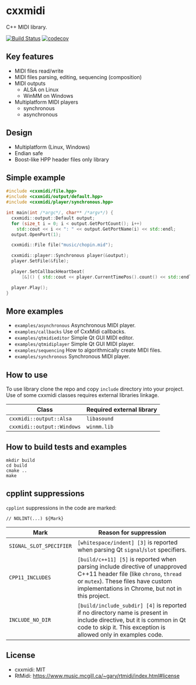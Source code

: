 # cxxmidi 

C++ MIDI library.

[![Build Status](https://travis-ci.org/5tan/cxxmidi.svg?branch=master)](https://travis-ci.org/5tan/cxxmidi) [![codecov](https://codecov.io/gh/5tan/cxxmidi/branch/master/graph/badge.svg)](https://codecov.io/gh/5tan/cxxmidi)

## Key features
* MIDI files read/write
* MIDI files parsing, editing, sequencing (composition)
* MIDI outputs
  * ALSA on Linux
  * WinMM on Windows
* Multiplatform MIDI players
  * synchronous
  * asynchronous

## Design
* Multiplatform (Linux, Windows)
* Endian safe
* Boost-like HPP header files only library

## Simple example

``` cpp
#include <cxxmidi/file.hpp>
#include <cxxmidi/output/default.hpp>
#include <cxxmidi/player/synchronous.hpp>

int main(int /*argc*/, char** /*argv*/) {
  cxxmidi::output::Default output;
  for (size_t i = 0; i < output.GetPortCount(); i++)
    std::cout << i << ": " << output.GetPortName(i) << std::endl;
  output.OpenPort(1);

  cxxmidi::File file("music/chopin.mid");

  cxxmidi::player::Synchronous player(&output);
  player.SetFile(&file);

  player.SetCallbackHeartbeat(
      [&]() { std::cout << player.CurrentTimePos().count() << std::endl; });

  player.Play();
}
```

## More examples

* `examples/asynchronous` Asynchronous MIDI player.
* `examples/callbacks` Use of CxxMidi callbacks.
* `examples/qtmidieditor` Simple Qt GUI MIDI editor.
* `examples/qtmidiplayer` Simple Qt GUI MIDI player.
* `examples/sequencing` How to algorithmically create MIDI files.
* `examples/synchronous` Synchronous MIDI player.

## How to use

To use library clone the repo and copy `include` directory into your project.
Use of some cxxmidi classes requires external libraries linkage.

Class | Required external library
--- | ---
`cxxmidi::output::Alsa` | `libasound`
`cxxmidi::output::Windows` | `winmm.lib`

## How to build tests and examples

```
mkdir build
cd build
cmake ..
make
```

## cpplint suppressions

`cpplint` suppressions in the code are marked:
```
// NOLINT(...) ${Mark}
```

Mark | Reason for suppression
--- | ---
`SIGNAL_SLOT_SPECIFIER` | `[whitespace/indent] [3]` is reported when parsing Qt `signal`/`slot` specifiers. 
`CPP11_INCLUDES` | `[build/c++11] [5]` is reported when parsing include directive of unapproved C++11 header file (like `chrono`, `thread` or `mutex`). These files have custom implementations in Chrome, but not in this project.
`INCLUDE_NO_DIR` | `[build/include_subdir] [4]` is reported if no directory name is present in include directive, but it is common in Qt code to skip it. This exception is allowed only in examples code.


## License

* cxxmidi: MIT
* RtMidi: https://www.music.mcgill.ca/~gary/rtmidi/index.html#license 
